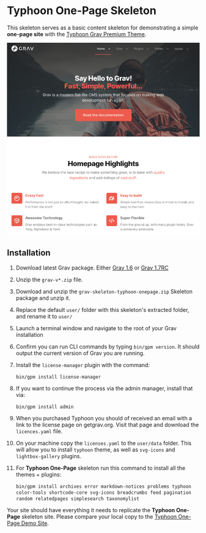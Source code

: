 # Typhoon One-Page Skeleton

This skeleton serves as a basic content skeleton for demonstrating a simple **one-page site** with the [Typhoon Grav Premium Theme](https://getgrav.org/premium/typhoon).

![](screenshot.jpg)

## Installation

1. Download latest Grav package.  Either [Grav 1.6](https://getgrav.org/download/core/grav/latest) or [Grav 1.7RC](https://getgrav.org/download/core/grav/latest?testing)

2. Unzip the `grav-v*.zip` file.

3. Download and unzip the `grav-skeleton-typhoon-onepage.zip` Skeleton package and unzip it.

4. Replace the default `user/` folder with this skeleton's extracted folder, and rename it to `user/`

5. Launch a terminal window and navigate to the root of your Grav installation

6. Confirm you can run CLI commands by typing `bin/gpm version`.  It should output the current version of Grav you are running.

7. Install the `license-manager` plugin with the command:

    ```shell
    bin/gpm install license-manager
    ```

8. If you want to continue the process via the admin manager, install that via:

    ```shell
    bin/gpm install admin
    ```

9. When you purchased Typhoon you should of received an email with a link to the license page on getgrav.org.  Visit that page and download the `licences.yaml` file.

10. On your machine copy the `licenses.yaml` to the `user/data` folder.  This will allow you to install `typhoon` theme, as well as `svg-icons` and `lightbox-gallery` plugins.

11. For **Typhoon One-Page** skeleton run this command to install all the themes + plugins:

    ```shell
    bin/gpm install archives error markdown-notices problems typhoon color-tools shortcode-core svg-icons breadcrumbs feed pagination random relatedpages simplesearch taxonomylist
    ```

Your site should have everything it needs to replicate the **Typhoon One-Page** skeleton site.  Please compare your local copy to the [Typhoon One-Page Demo Site](https://demo.getgrav.org/typhoon/onepage).
